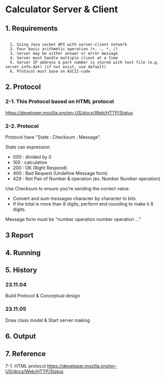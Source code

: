 # Calculator Server & Client

## 1. Requirements
<pre><code>
  1. Using Java socket API with server-client network
  2. Four basic arithmetic operation (+, -, *, /)
  3. Server may be either answer or error message
  4. Server must handle multiple client at a time
  5. Server IP address & port number is stored with text file (e.g. server_info.dat) (if not exist, use default)
  6. Protocol must base on ASCII-code
</code></pre>
  

## 2. Protocol
### 2-1. This Protocol based on HTML protocol 

<https://developer.mozilla.org/en-US/docs/Web/HTTP/Status>

### 2-2. Protocol

Protocol have "State : Checksum : Message".

State can expression
- 000 : divided by 0
- 100 : calculation
- 200 : OK (Right Respond)
- 400 : Bad Request (Undefine Message form)
- 429 : Not Pair of Number & operation (ex. Number Number operation)

Use Checksum to ensure you're sending the correct value.
- Convert and sum messages character by character to bits.
- If the total is more than 8 digits, perform end rounding to make it 8 digits.


Message form must be "number operation number operation ..."


## 3 Report


## 4. Running


## 5. History
### 23.11.04


Build Protocol & Conceptual design


### 23.11.05

Draw class model & Start server making


## 6. Output


## 7. Reference
7-1. HTML protocol <https://developer.mozilla.org/en-US/docs/Web/HTTP/Status>
